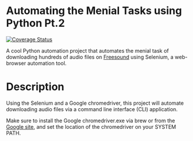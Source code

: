 # Automating the Menial Tasks using Python Pt.2
[![Coverage Status](https://coveralls.io/repos/github/k-chuang/automate-download-freesound/badge.svg?branch=master)](https://coveralls.io/github/k-chuang/automate-download-freesound?branch=master)

A cool Python automation project that automates the menial task of downloading hundreds of audio files on 
[Freesound](freesound.org) using Selenium, a web-browser automation tool.

# Description
Using the Selenium and a Google chromedriver, this project will automate downloading audio files 
via a command line interface (CLI) application.

Make sure to install the Google chromedriver.exe via brew or from the [Google site](https://sites.google.com/a/chromium.org/chromedriver/downloads),
and set the location of the chromedriver on your SYSTEM PATH.

